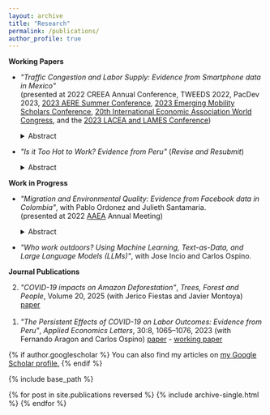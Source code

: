 ```yaml
---
layout: archive
title: "Research"
permalink: /publications/
author_profile: true
---
```


**Working Papers**
* _"Traffic Congestion and Labor Supply: Evidence from Smartphone data in Mexico"_ <br />
    (presented at 2022 CREEA Annual Conference, TWEEDS 2022, PacDev 2023, [2023 AERE Summer Conference](https://www.aere.org/aere-summer-conference), [2023 Emerging Mobility Scholars Conference](https://positivezero.civmin.utoronto.ca/travel-to-toronto/), [20th International Economic Association World Congress](https://ieawc2023.org/), and the [2023 LACEA and LAMES Conference](https://www.lacealames2023.org/))
    <details>
      <summary>Abstract</summary>
  
      Does traffic congestion affect time allocation? I use highly granular smartphone data from Mexico City to study empirically how traffic congestion affects work-       time allocation. I find that traffic increases hours worked. The effect is driven by workers leaving work later, not by changes in arrival time. There is modest       evidence that labor income does not increase although total hours do. These results highlight an avoidance mechanism consistent with bottleneck models that has been overlooked when estimating the costs of congestion. 
    </details>
    
* _"Is it Too Hot to Work? Evidence from Peru"_ (_Revise and Resubmit_)
    <details>
      <summary>Abstract</summary>
  
      Will raising temperatures due to climate change affect labor markets? This paper studies the effect of temperature on hours worked using panel data for Peru           from 2007-2015. I combine hours worked from household surveys with reanalysis and satellite weather data. I find evidence that hours worked are negatively             affected by hot temperatures. This effect is driven by informal jobs instead of jobs in industries highly exposed to the weather. These results suggest that           labor market segmentation may play a role in the impacts of climate change on labor market outcomes in developing countries.
    </details>    

**Work in Progress**
* _"Migration and Environmental Quality: Evidence from Facebook data in Colombia"_, with Pablo Ordonez and Julieth Santamaria. <br />
    (presented at 2022 [AAEA](https://www.aaea.org/) Annual Meeting)
    <details>
      <summary>Abstract</summary>
  
      How would the projected massive migration to cities in the developing world impact the environment? We study the effect of urban growth on air pollution using         the exogenous Venezuelan diaspora to Colombia. We track migrants using the Facebook logins of users who created an account in Venezuela and are currently in           Colombia. Using a difference-in-difference approach and an instrumental variable approach, we find that migration increases PM 2.5. This result highlights the         need for labor market policies that allow newcomers to relocate to less polluting industries.
    </details>     
    
* _"Who work outdoors? Using Machine Learning, Text-as-Data, and Large Language Models (LLMs)"_, with Jose Incio and Carlos Ospino.


**Journal Publications**

<ol>
  <li value="2">
    <em>"COVID-19 impacts on Amazon Deforestation"</em>, 
    <em>Trees, Forest and People</em>, Volume 20, 2025 
    (with Jerico Fiestas and Javier Montoya) 
    <a href="https://doi.org/10.1016/j.tfp.2025.100888">paper</a>
    <!-- <details>
      <summary>Abstract</summary>
      We leverage spatial variation in the severity of the COVID-19 pandemic across Peru to examine its impacts on deforestation...
    </details> -->
  </li> <br> <!-- adds space between the items -->
    
  <li value="1">
    <em>"The Persistent Effects of COVID-19 on Labor Outcomes: Evidence from Peru"</em>, 
    <em>Applied Economics Letters</em>, 30:8, 1065–1076, 2023 
    (with Fernando Aragon and Carlos Ospino) 
    <a href="https://www.tandfonline.com/eprint/ZEJY7UNFNQAUNRV9ABH9/full?target=10.1080/13504851.2022.2036319">paper</a> - 
    <a href="https://ideas.repec.org/p/sfu/sfudps/dp21-10.html">working paper</a>
  </li>
</ol>

<!-- 2. _"COVID-19 and the Amazon Rainforest: impacts, CO2 emissions, and social cost"_,_Trees, Forests and People_ Volume 20, 2025 (with Jerico Fiestas and Javier Montoya [paper](https://doi.org/10.1016/j.tfp.2025.100888). 
     <details>
      <summary>Abstract</summary>
  
      We leverage spatial variation in the severity of the COVID-19 pandemic across Peru to examine its impacts on deforestation. We find that COVID-19 explains one-third of the deforestation increase in 2020. We estimate that a 10% increase in COVID-19 cases increases deforestation by 1.5%. This impact is exacerbated in districts with coca production or illegal mining. Pandemic-driven deforestation increased CO2 emissions by over 8 million tons, representing a social cost five times the national budget for forest management. These findings underscore the vulnerability of environmental monitoring and enforcement to external shocks in developing countries. 
    </details>  
   
1. _"The Persistent Effects of COVID-19 on Labor Outcomes: Evidence from Peru"_, _Applied Economics Letters_ 30:8, 1065-1076, 2023 (with Fernando Aragon and Carlos Ospino) [paper](https://www.tandfonline.com/eprint/ZEJY7UNFNQAUNRV9ABH9/full?target=10.1080/13504851.2022.2036319) - [working paper](https://ideas.repec.org/p/sfu/sfudps/dp21-10.html) <br />
<!--     (presented at [UNU-WIDER](https://www.wider.unu.edu/event/covid-19-and-development-effects-and-new-realities-global-south) Development Conference 2021) --> 


    
{% if author.googlescholar %}
  You can also find my articles on <u><a href="{{author.googlescholar}}">my Google Scholar profile</a>.</u>
{% endif %}

{% include base_path %}

{% for post in site.publications reversed %}
  {% include archive-single.html %}
{% endfor %}
